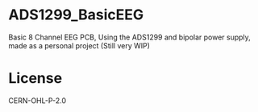 # ADS1299_BasicEEG
Basic 8 Channel EEG PCB, Using the ADS1299 and bipolar power supply, made as a personal project
(Still very WIP)

# License
CERN-OHL-P-2.0

